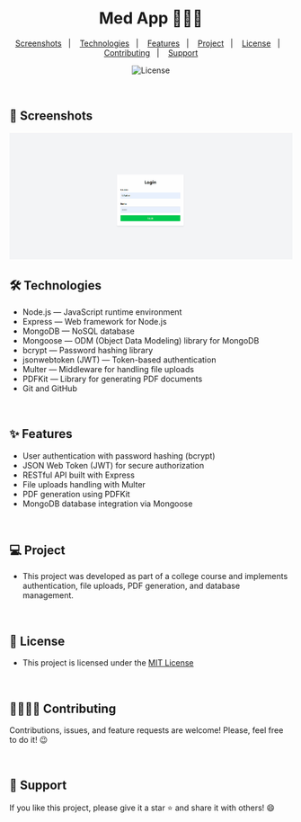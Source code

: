 <h1 align="center">Med App 👩🏻‍⚕️</h1>

<p align="center">  
  <a href="#-screenshots">Screenshots</a>&nbsp;&nbsp;&nbsp;|&nbsp;&nbsp;&nbsp;
  <a href="#-technologies">Technologies</a>&nbsp;&nbsp;&nbsp;|&nbsp;&nbsp;&nbsp;
  <a href="#-features">Features</a>&nbsp;&nbsp;&nbsp;|&nbsp;&nbsp;&nbsp;
  <a href="#-project">Project</a>&nbsp;&nbsp;&nbsp;|&nbsp;&nbsp;&nbsp;
  <a href="#-license">License</a>&nbsp;&nbsp;&nbsp;|&nbsp;&nbsp;&nbsp;
  <a href="#-contributing">Contributing</a>&nbsp;&nbsp;&nbsp;|&nbsp;&nbsp;&nbsp;
  <a href="#support">Support</a>  
</p>

<p align="center">
  <img alt="License" src="https://img.shields.io/static/v1?label=license&message=MIT&color=c920c9&labelColor=000000">
</p>

<br>

## 📸 Screenshots

<img src=".github/gif-do-projeto.gif" alt="gif do projeto">

<br>

## 🛠 Technologies

- Node.js — JavaScript runtime environment
- Express — Web framework for Node.js
- MongoDB — NoSQL database
- Mongoose — ODM (Object Data Modeling) library for MongoDB
- bcrypt — Password hashing library
- jsonwebtoken (JWT) — Token-based authentication
- Multer — Middleware for handling file uploads
- PDFKit — Library for generating PDF documents
- Git and GitHub

<br>

## ✨ Features

- User authentication with password hashing (bcrypt)
- JSON Web Token (JWT) for secure authorization
- RESTful API built with Express
- File uploads handling with Multer
- PDF generation using PDFKit
- MongoDB database integration via Mongoose

<br>

## 💻 Project

- This project was developed as part of a college course and implements authentication, file uploads, PDF generation, and database management.

<br>

## 📜 License

* This project is licensed under the [MIT License](https://choosealicense.com/licenses/mit/)

<br>

## 🫱🏻‍🫲🏻 Contributing
<p> Contributions, issues, and feature requests are welcome! Please, feel free to do it! 😉 </p>

<br>

## 🌟 Support
<p> If you like this project, please give it a star ⭐ and share it with others! 😄 </p>
